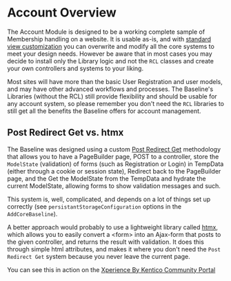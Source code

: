 # Account Overview

The Account Module is designed to be a working complete sample of Membership handling on a website.  It is usable as-is, and with [standard view customization](../general/customization-points.md) you can overwrite and modify all the core systems to meet your design needs.  However be aware that in most cases you may decide to install only the Library logic and not the `RCL` classes and create your own controllers and systems to your liking.

Most sites will have more than the basic User Registration and user models, and may have other advanced workflows and processes.  The Baseline's Libraries (without the RCL) still provide flexibility and should be usable for any account system, so please remember you don't need the `RCL` libraries to still get all the benefits the Baseline offers for account management.

## Post Redirect Get vs. htmx

The Baseline was designed using a custom [Post Redirect Get](https://en.wikipedia.org/wiki/Post/Redirect/Get) methodology that allows you to have a PageBuilder page, POST to a controller, store the `ModelState` (validation) of forms (such as Registration or Login) in TempData (either through a cookie or session state), Redirect back to the PageBuilder page, and the Get the ModelState from the TempData and hydrate the current ModelState, allowing forms to show validation messages and such.

This system is, well, complicated, and depends on a lot of things set up correctly (see `persistantStorageConfiguration` options in the `AddCoreBaseline`).

A better approach would probably to use a lightweight library called [htmx](https://htmx.org/), which allows you to easily convert a \<form> into an Ajax-form that posts to the given controller, and returns the result with validation.  It does this through simple html attributes, and makes it where you don't need the `Post Redirect Get` system because you never leave the current page.

You can see this in action on the [Xperience By Kentico Community Portal](https://github.com/Kentico/community-portal/blob/7c260caf09ab70ec3fd276cf56e0a5253c8e622e/src/Kentico.Community.Portal.Web/Features/QAndA/Components/Form/QAndAQuestionForm.cshtml#L25)

